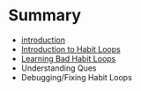 # Summary

* [introduction](README.md)
* [Introduction to Habit Loops](introduction_to_habit_loops.md)
* [Learning Bad Habit Loops](learning_bad_habit_loops.md)
* Understanding Ques
* Debugging/Fixing Habit Loops

